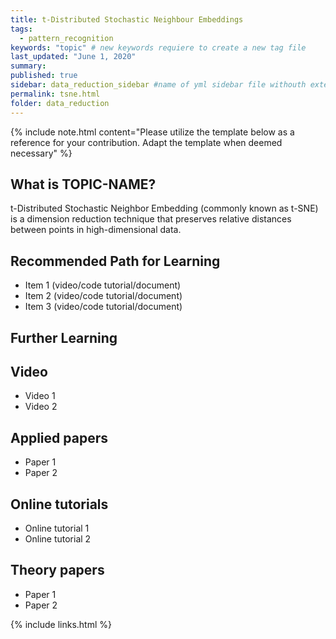 ```yaml
---
title: t-Distributed Stochastic Neighbour Embeddings
tags:
  - pattern_recognition
keywords: "topic" # new keywords requiere to create a new tag file
last_updated: "June 1, 2020"
summary: 
published: true
sidebar: data_reduction_sidebar #name of yml sidebar file withouth extension
permalink: tsne.html
folder: data_reduction
---
```


{% include note.html content="Please utilize the template below as a reference for your contribution. Adapt the template when deemed necessary" %}

## What is TOPIC-NAME?

t-Distributed Stochastic Neighbor Embedding (commonly known as t-SNE) is a dimension reduction technique that preserves relative distances between points in high-dimensional data.


## Recommended Path for Learning

* Item 1 (video/code tutorial/document)
* Item 2 (video/code tutorial/document)
* Item 3 (video/code tutorial/document)

## Further Learning

## Video

* Video 1
* Video 2

## Applied papers 

* Paper 1
* Paper 2

## Online tutorials

* Online tutorial 1
* Online tutorial 2

## Theory papers 
* Paper 1
* Paper 2

{% include links.html %}
